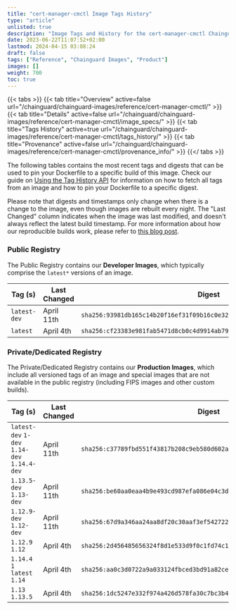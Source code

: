 ```yaml
---
title: "cert-manager-cmctl Image Tags History"
type: "article"
unlisted: true
description: "Image Tags and History for the cert-manager-cmctl Chainguard Image"
date: 2023-06-22T11:07:52+02:00
lastmod: 2024-04-15 03:08:24
draft: false
tags: ["Reference", "Chainguard Images", "Product"]
images: []
weight: 700
toc: true
---
```


{{< tabs >}}
{{< tab title="Overview" active=false url="/chainguard/chainguard-images/reference/cert-manager-cmctl/" >}}
{{< tab title="Details" active=false url="/chainguard/chainguard-images/reference/cert-manager-cmctl/image_specs/" >}}
{{< tab title="Tags History" active=true url="/chainguard/chainguard-images/reference/cert-manager-cmctl/tags_history/" >}}
{{< tab title="Provenance" active=false url="/chainguard/chainguard-images/reference/cert-manager-cmctl/provenance_info/" >}}
{{</ tabs >}}

The following tables contains the most recent tags and digests that can be used to pin your Dockerfile to a specific build of this image. Check our guide on [Using the Tag History API](/chainguard/chainguard-images/using-the-tag-history-api/) for information on how to fetch all tags from an image and how to pin your Dockerfile to a specific digest.

Please note that digests and timestamps only change when there is a change to the image, even though images are rebuilt every night. The "Last Changed" column indicates when the image was last modified, and doesn't always reflect the latest build timestamp. For more information about how our reproducible builds work, please refer to [this blog post](https://www.chainguard.dev/unchained/reproducing-chainguards-reproducible-image-builds).

### Public Registry
The Public Registry contains our **Developer Images**, which typically comprise the `latest*` versions of an image.

| Tag (s)       | Last Changed | Digest                                                                    |
|---------------|--------------|---------------------------------------------------------------------------|
|  `latest-dev` | April 11th   | `sha256:93981db165c14b20f16ef31f09b16c0e322ffbd7e811a8517a6c241c582a3db9` |
|  `latest`     | April 4th    | `sha256:cf23383e981fab5471d8cb0c4d9914ab793393d969233d9df85ba55812879346` |


### Private/Dedicated Registry
The Private/Dedicated Registry contains our **Production Images**, which include all versioned tags of an image and special images that are not available in the public registry (including FIPS images and other custom builds).

| Tag (s)                                       | Last Changed | Digest                                                                    |
|-----------------------------------------------|--------------|---------------------------------------------------------------------------|
|  `latest-dev` `1-dev` `1.14-dev` `1.14.4-dev` | April 11th   | `sha256:c37789fbd551f43817b208c9eb580d602a407e05dc5bbed51199215758322e9c` |
|  `1.13.5-dev` `1.13-dev`                      | April 11th   | `sha256:be60aa0eaa4b9e493cd987efa086e04c3d4842edb65bf2a64355b686c7c2b307` |
|  `1.12.9-dev` `1.12-dev`                      | April 11th   | `sha256:67d9a346aa24aa8df20c30aaf3ef54272223a6be47f3683969cd9d6b3cde8cf5` |
|  `1.12.9` `1.12`                              | April 4th    | `sha256:2d456485656324f8d1e533d9f0c1fd74c1f1a98168f5ea362b112a1feaa1a01a` |
|  `1.14.4` `1` `latest` `1.14`                 | April 4th    | `sha256:aa0c3d0722a9a033124fbced3bd91a82ce088e313e80bd2646ec52eedd85a722` |
|  `1.13` `1.13.5`                              | April 4th    | `sha256:1dc5247e332f974a426d578fa30c7bc3b476176a5b344a479d25620d084515d6` |

